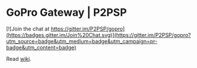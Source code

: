 
# GoPro Gateway | P2PSP

[![Join the chat at https://gitter.im/P2PSP/gopro](https://badges.gitter.im/Join%20Chat.svg)](https://gitter.im/P2PSP/gopro?utm_source=badge&utm_medium=badge&utm_campaign=pr-badge&utm_content=badge)

Read [wiki](https://github.com/sravan953/gopro/wiki).
